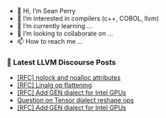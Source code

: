 - 👋 Hi, I’m Sean Perry
- 👀 I’m interested in compilers (c++, COBOL, llvm)
- 🌱 I’m currently learning ...
- 💞️ I’m looking to collaborate on ...
- 📫 How to reach me ...

<!---
s66perry/s66perry is a ✨ special ✨ repository because its `README.md` (this file) appears on your GitHub profile.
You can click the Preview link to take a look at your changes.
--->
### 📕 Latest LLVM Discourse Posts

<!-- DISCOURSE-LLVM:START -->
- [[RFC] nolock and noalloc attributes](https://discourse.llvm.org/t/rfc-nolock-and-noalloc-attributes/76837?page=2#post_29)
- [[RFC] Linalg op flattening](https://discourse.llvm.org/t/rfc-linalg-op-flattening/76946#post_3)
- [[RFC] Add GEN dialect for Intel GPUs](https://discourse.llvm.org/t/rfc-add-gen-dialect-for-intel-gpus/76753#post_20)
- [Question on Tensor dialect reshape ops](https://discourse.llvm.org/t/question-on-tensor-dialect-reshape-ops/76968#post_2)
- [[RFC] Add GEN dialect for Intel GPUs](https://discourse.llvm.org/t/rfc-add-gen-dialect-for-intel-gpus/76753#post_19)
<!-- DISCOURSE-LLVM:END -->
